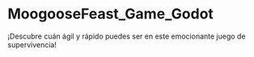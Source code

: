 # MoogooseFeast_Game_Godot
¡Descubre cuán ágil y rápido puedes ser en este emocionante juego de supervivencia!

